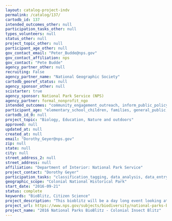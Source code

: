 ```yaml
---
layout: catalog-project-indv
permalink: /catalog/137/
cartodb_id: 137
intended_outcomes_other: null
participation_tasks_other: null
types_volunteers: null
status_other: null
project_topic_other: null
participant_age_other: null
gov_contact_email: "Peter_Budde@nps.gov"
gov_contact_affiliation: nps
gov_contact: "Pete Budde"
agency_partner_other: null
recruiting: False
agency_partner_name: "National Geographic Society"
cartodb_georef_status: null
agency_sponsor_other: null
scistarter: true
agency_sponsor: National Park Service (NPS)
agency_partner: formal_nonprofit_ngo
intended_outcomes: "community_engagement_outreach, inform_public_policy, io_education, operational_integration_use, research_advancement"
participant_age: "elementary_school_children, families, general_public, middle_school_children, targeted_group, teens"
cartodb_id_0: null
project_topic: "Biology, Education, Nature and outdoors"
approved: null
updated_at: null
created_at: null
email: "Dorothy_Geyer@nps.gov"
zip: null
state: null
city: null
street_address_2: null
street_address: null
affiliation: "Department of Interior: National Park Service"
project_contact: "Dorothy Geyer"
participation_tasks: "classification_tagging, data_analysis, data_entry, finding_entities, identification, learning, observation, site_selection_description, specimen_sample_collection"
geographic_scope: "Colonial National Historical Park"
start_date: "2016-09-21"
status: complete
keywords: "BioBlitz, Citizen Science"
project_description: "This bioblitz will be a day long event looking at a specific species of pollinating insects. We plan on having an evening moth component as well. The park is recruiting county and urban school districts for middle school participation as part of the Director's Call to Action. This purpose is to observe and identify as many species as possible within one day. It is the intent that this begins an annual effort to inventory as many insects in the park to develop an inventory of insects in the park using citizen science. "
project_url: https://www.nps.gov/subjects/biodiversity/national-parks-bioblitz.htm
project_name: "2016 National Parks BioBlitz - Colonial Insect Blitz"
---
```

